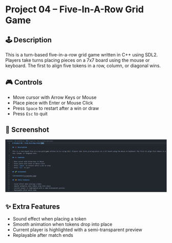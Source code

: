 # Project 04 – Five-In-A-Row Grid Game

## 🕹️ Description

This is a turn-based five-in-a-row grid game written in C++ using SDL2. Players take turns placing pieces on a 7x7 board using the mouse or keyboard. The first to align five tokens in a row, column, or diagonal wins.

## 🎮 Controls

- Move cursor with Arrow Keys or Mouse
- Place piece with Enter or Mouse Click
- Press `Space` to restart after a win or draw
- Press `Esc` to quit

## 🧪 Screenshot

![Screenshot](screenshot.png)

## ✨ Extra Features

- Sound effect when placing a token
- Smooth animation when tokens drop into place
- Current player is highlighted with a semi-transparent preview
- Replayable after match ends